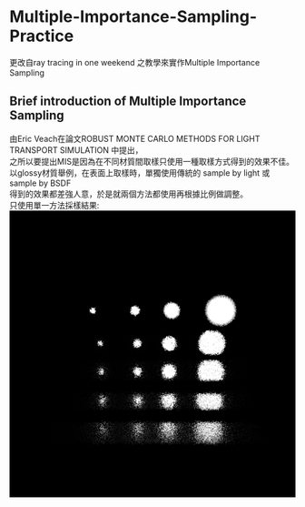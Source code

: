 # Multiple-Importance-Sampling-Practice
更改自ray tracing in one weekend 之教學來實作Multiple Importance Sampling
## Brief introduction of Multiple Importance Sampling
由Eric Veach在論文ROBUST MONTE CARLO METHODS FOR LIGHT TRANSPORT SIMULATION 中提出，  
之所以要提出MIS是因為在不同材質間取樣只使用一種取樣方式得到的效果不佳。  
以glossy材質舉例，在表面上取樣時，單獨使用傳統的 sample by light 或 sample by BSDF  
得到的效果都差強人意，於是就兩個方法都使用再根據比例做調整。  
只使用單一方法採樣結果:  
![image](https://github.com/zz4634266/Multiple-Importance-Sampling-Practice/blob/main/mis.png?raw=true)
